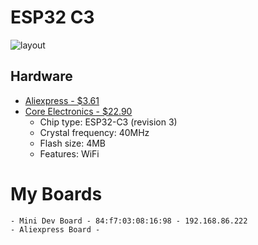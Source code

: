 # ESP32 C3
![layout](https://docs.espressif.com/projects/esp-idf/en/latest/esp32c3/_images/esp32-c3-devkitm-1-v1-pinout.png)



## Hardware

- [Aliexpress - $3.61](https://www.aliexpress.com/item/1005004490215444.html)
- [Core Electronics - $22.90](https://core-electronics.com.au/esp32-c3-mini-development-board.html)
	- Chip type:         ESP32-C3 (revision 3)
	- Crystal frequency: 40MHz
	- Flash size:        4MB
	- Features:          WiFi


# My Boards
	- Mini Dev Board - 84:f7:03:08:16:98 - 192.168.86.222
	- Aliexpress Board - 